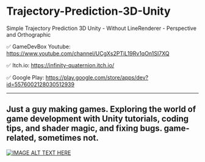 # Trajectory-Prediction-3D-Unity
Simple Trajectory Prediction 3D Unity - Without LineRenderer - Perspective and Orthographic

✅ GameDevBox Youtube: https://www.youtube.com/channel/UCgXs2PTiL19Rv1qOn1SI7XQ

✅ Itch.io: https://infinity-quaternion.itch.io/

✅ Google Play: https://play.google.com/store/apps/dev?id=5576002128030512939

--------------------------------------------------------------------
Just a guy making games.
Exploring the world of game development with Unity tutorials, coding tips, and shader magic, and fixing bugs.
game-related, sometimes not.
--------------------------------------------------------------------

[![IMAGE ALT TEXT HERE](http://img.youtube.com/vi/sDFCHTIdSIw/0.jpg)](https://www.youtube.com/watch?v=sDFCHTIdSIw)
